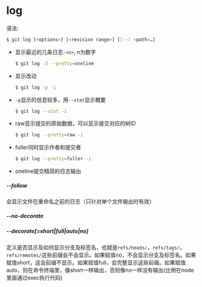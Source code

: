 # log

语法:
```bash
$ git log [<options>] [<revision range>] [[--] <path>…​]
```

- 显示最近的几条日志`-<n>`, n为数字
    ```bash
    $ git log -3 --pretty=oneline
    ```

- 显示改动
    ```bash
    $ git log -p -1
    ```

- `-p`显示的信息较多，用`--stat`显示概要
    ```bash
    $ git log --stat -1
    ```


- raw显示提交的原始数据，可以显示提交对应的树ID
    ```bash
    $ git log --pretty=raw -1
    ```

- fuller同时显示作者和提交者
    ```bash
    $ git log --pretty=fuller -1
    ```

- oneline提交精简的日志输出

##### --follow
会显示文件在重命名之前的日志（只针对单个文件输出时有效）

##### --no-decorate
##### --decorate[=short|full|auto|no]
定义是否显示及如何显示分支及标签名，也就是`refs/heads/`，`refs/tags/`，`refs/remotes/`这些前缀会不会显示。如果赋值no，不会显示分支及标签名。如果赋值short，这会前缀不显示。如果赋值full，会完整显示这些前缀。如果赋值auto，则在命令终端里，像short一样输出，否则像no一样没有输出(比例在node里面通过exec执行代码)
